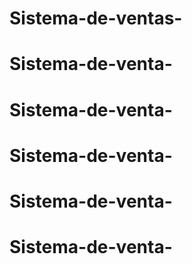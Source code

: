 # Sistema-de-ventas-
# Sistema-de-venta-
# Sistema-de-venta-
# Sistema-de-venta-
# Sistema-de-venta-
# Sistema-de-venta-
